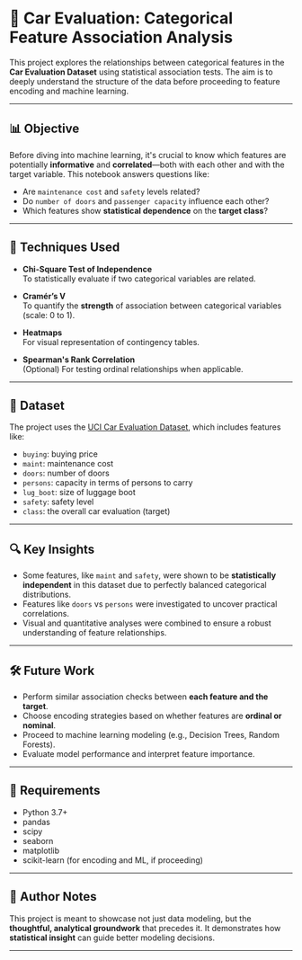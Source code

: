 # 🚗 Car Evaluation: Categorical Feature Association Analysis

This project explores the relationships between categorical features in the **Car Evaluation Dataset** using statistical association tests. The aim is to deeply understand the structure of the data before proceeding to feature encoding and machine learning.

---

## 📊 Objective

Before diving into machine learning, it's crucial to know which features are potentially **informative** and **correlated**—both with each other and with the target variable. This notebook answers questions like:

- Are `maintenance cost` and `safety` levels related?
- Do `number of doors` and `passenger capacity` influence each other?
- Which features show **statistical dependence** on the **target class**?

---

## 🧪 Techniques Used

- **Chi-Square Test of Independence**  
  To statistically evaluate if two categorical variables are related.

- **Cramér’s V**  
  To quantify the **strength** of association between categorical variables (scale: 0 to 1).

- **Heatmaps**  
  For visual representation of contingency tables.

- **Spearman's Rank Correlation**  
  (Optional) For testing ordinal relationships when applicable.

---

## 📁 Dataset

The project uses the [UCI Car Evaluation Dataset](https://archive.ics.uci.edu/ml/datasets/car+evaluation), which includes features like:

- `buying`: buying price
- `maint`: maintenance cost
- `doors`: number of doors
- `persons`: capacity in terms of persons to carry
- `lug_boot`: size of luggage boot
- `safety`: safety level
- `class`: the overall car evaluation (target)

---

## 🔍 Key Insights

- Some features, like `maint` and `safety`, were shown to be **statistically independent** in this dataset due to perfectly balanced categorical distributions.
- Features like `doors` vs `persons` were investigated to uncover practical correlations.
- Visual and quantitative analyses were combined to ensure a robust understanding of feature relationships.

---

## 🛠️ Future Work

- Perform similar association checks between **each feature and the target**.
- Choose encoding strategies based on whether features are **ordinal or nominal**.
- Proceed to machine learning modeling (e.g., Decision Trees, Random Forests).
- Evaluate model performance and interpret feature importance.

---

## 📌 Requirements

- Python 3.7+
- pandas
- scipy
- seaborn
- matplotlib
- scikit-learn (for encoding and ML, if proceeding)

---

## 🧠 Author Notes

This project is meant to showcase not just data modeling, but the **thoughtful, analytical groundwork** that precedes it. It demonstrates how **statistical insight** can guide better modeling decisions.

---

